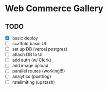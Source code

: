 # Web Commerce Gallery

## TODO

- [x] basic deploy
- [ ] scaffold basic UI
- [ ] set up DB (vercel postgres)
- [ ] attach DB to UI
- [ ] add auth (w/ Clerk)
- [ ] add image upload
- [ ] parallel routes (working!!!)
- [ ] analytics (posthog)
- [ ] ratelimiting (upstash)
